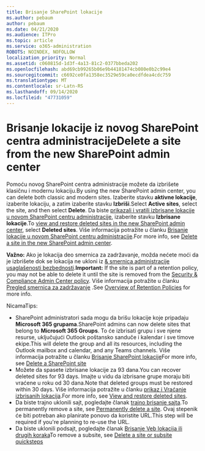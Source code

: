 ```yaml
---
title: Brisanje SharePoint lokacije
ms.author: pebaum
author: pebaum
ms.date: 04/21/2020
ms.audience: ITPro
ms.topic: article
ms.service: o365-administration
ROBOTS: NOINDEX, NOFOLLOW
localization_priority: Normal
ms.assetid: c060815d-1d3f-4a13-81c2-0377bbeda202
ms.openlocfilehash: abd69cb99265b06e9b44181474cb080e0b2c99e4
ms.sourcegitcommit: c6692ce0fa1358ec3529e59ca0ecdfdea4cdc759
ms.translationtype: MT
ms.contentlocale: sr-Latn-RS
ms.lasthandoff: 09/14/2020
ms.locfileid: "47731059"
---
```

# <a name="delete-a-site-from-the-new-sharepoint-admin-center"></a><span data-ttu-id="a0fe5-102">Brisanje lokacije iz novog SharePoint centra administracije</span><span class="sxs-lookup"><span data-stu-id="a0fe5-102">Delete a site from the new SharePoint admin center</span></span>

<span data-ttu-id="a0fe5-103">Pomoću novog SharePoint centra administracije možete da izbrišete klasičnu i modernu lokaciju.</span><span class="sxs-lookup"><span data-stu-id="a0fe5-103">By using the new SharePoint admin center, you can delete both classic and modern sites.</span></span> <span data-ttu-id="a0fe5-104">Izaberite stavku **aktivne lokacije**, izaberite lokaciju, a zatim izaberite stavku **Izbriši**.</span><span class="sxs-lookup"><span data-stu-id="a0fe5-104">Select **Active sites**, select the site, and then select **Delete**.</span></span> <span data-ttu-id="a0fe5-105">Da biste [prikazali i vratili izbrisane lokacije u novom SharePoint centru administracije](https://docs.microsoft.com/sharepoint/view-and-restore-deleted-sites-in-new-admin-center), izaberite stavku **Izbrisane lokacije**.</span><span class="sxs-lookup"><span data-stu-id="a0fe5-105">To [view and restore deleted sites in the new SharePoint admin center](https://docs.microsoft.com/sharepoint/view-and-restore-deleted-sites-in-new-admin-center), select **Deleted sites**.</span></span> <span data-ttu-id="a0fe5-106">Više informacija potražite u članku [Brisanje lokacije u novom SharePoint centru administracije](https://docs.microsoft.com/sharepoint/delete-site-collection#delete-a-site-in-the-new-sharepoint-admin-center).</span><span class="sxs-lookup"><span data-stu-id="a0fe5-106">For more info, see [Delete a site in the new SharePoint admin center](https://docs.microsoft.com/sharepoint/delete-site-collection#delete-a-site-in-the-new-sharepoint-admin-center).</span></span>

<span data-ttu-id="a0fe5-107">**Važno:** Ako je lokacija deo smernica za zadržavanje, možda nećete moći da je izbrišete dok se lokacija ne ukloni iz [ &amp; smernica administracije usaglašenosti bezbednosti](https://protection.office.com/?rfr=AdminCenter#/homepage).</span><span class="sxs-lookup"><span data-stu-id="a0fe5-107">**Important:** If the site is part of a retention policy, you may not be able to delete it until the site is removed from the [Security &amp; Compliance Admin Center policy](https://protection.office.com/?rfr=AdminCenter#/homepage).</span></span> <span data-ttu-id="a0fe5-108">Više informacija potražite u članku [Pregled smernica za zadržavanje](https://docs.microsoft.com/microsoft-365/compliance/retention-policies) .</span><span class="sxs-lookup"><span data-stu-id="a0fe5-108">See [Overview of Retention Policies](https://docs.microsoft.com/microsoft-365/compliance/retention-policies) for more info.</span></span> 

<span data-ttu-id="a0fe5-109">Nicama</span><span class="sxs-lookup"><span data-stu-id="a0fe5-109">Tips:</span></span>
- <span data-ttu-id="a0fe5-110">SharePoint administratori sada mogu da brišu lokacije koje pripadaju **Microsoft 365 grupama**.</span><span class="sxs-lookup"><span data-stu-id="a0fe5-110">SharePoint admins can now delete sites that belong to **Microsoft 365 Groups**.</span></span> <span data-ttu-id="a0fe5-111">To će izbrisati grupu i sve njene resurse, uključujući Outlook poštansko sanduče i kalendar i sve timove ekipe.</span><span class="sxs-lookup"><span data-stu-id="a0fe5-111">This will delete the group and all its resources, including the Outlook mailbox and calendar, and any Teams channels.</span></span> <span data-ttu-id="a0fe5-112">Više informacija potražite u članku [Brisanje SharePoint lokacije](https://docs.microsoft.com/sharepoint/manage-sites-in-new-admin-center#delete-a-site)</span><span class="sxs-lookup"><span data-stu-id="a0fe5-112">For more info, see [Delete a SharePoint site](https://docs.microsoft.com/sharepoint/manage-sites-in-new-admin-center#delete-a-site)</span></span>
- <span data-ttu-id="a0fe5-113">Možete da spasete izbrisane lokacije za 93 dana.</span><span class="sxs-lookup"><span data-stu-id="a0fe5-113">You can recover deleted sites for 93 days.</span></span> <span data-ttu-id="a0fe5-114">Imajte u vidu da izbrisane grupe moraju biti vraćene u roku od 30 dana.</span><span class="sxs-lookup"><span data-stu-id="a0fe5-114">Note that deleted groups must be restored within 30 days.</span></span> <span data-ttu-id="a0fe5-115">Više informacija potražite u članku [prikaz i Vraćanje izbrisanih lokacija](https://docs.microsoft.com/sharepoint/view-and-restore-deleted-sites-in-new-admin-center).</span><span class="sxs-lookup"><span data-stu-id="a0fe5-115">For more info, see [View and restore deleted sites](https://docs.microsoft.com/sharepoint/view-and-restore-deleted-sites-in-new-admin-center).</span></span>
- <span data-ttu-id="a0fe5-116">Da biste trajno uklonili sajt, pogledajte članak [trajno brisanje sajta](https://docs.microsoft.com/sharepoint/delete-site-collection#permanently-delete-a-site).</span><span class="sxs-lookup"><span data-stu-id="a0fe5-116">To permanently remove a site, see [Permanently delete a site](https://docs.microsoft.com/sharepoint/delete-site-collection#permanently-delete-a-site).</span></span> <span data-ttu-id="a0fe5-117">Ovaj stepenik će biti potreban ako planirate ponovo da koristite URL.</span><span class="sxs-lookup"><span data-stu-id="a0fe5-117">This step will be required if you're planning to re-use the URL.</span></span> 
- <span data-ttu-id="a0fe5-118">Da biste uklonili podsajt, pogledajte članak [Brisanje Veb lokacija ili drugih koraka](https://support.office.com/article/Delete-a-SharePoint-site-or-subsite-bc37b743-0cef-475e-9a8c-8fc4d40179fb#__bkmkshortcut)</span><span class="sxs-lookup"><span data-stu-id="a0fe5-118">To remove a subsite, see [Delete a site or subsite quicksteps](https://support.office.com/article/Delete-a-SharePoint-site-or-subsite-bc37b743-0cef-475e-9a8c-8fc4d40179fb#__bkmkshortcut)</span></span>
